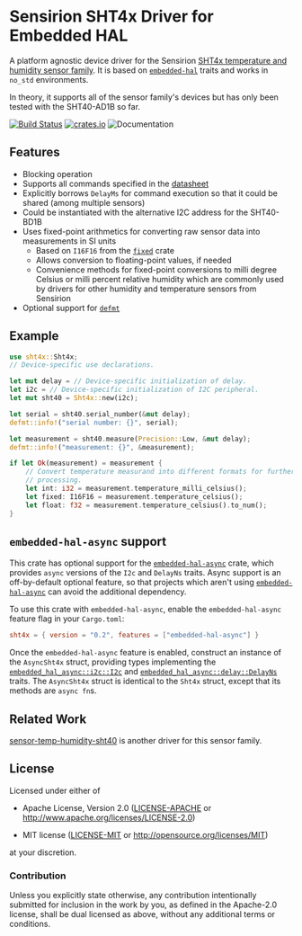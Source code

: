 # Sensirion SHT4x Driver for Embedded HAL

A platform agnostic device driver for the Sensirion [SHT4x temperature and
humidity sensor
family](https://sensirion.com/resource/datasheet/sht4x).
It is based on [`embedded-hal`](https://github.com/rust-embedded/embedded-hal)
traits and works in `no_std` environments.

In theory, it supports all of the sensor family's devices but has only been
tested with the SHT40-AD1B so far.

[![Build Status](https://github.com/sirhcel/sht4x/actions/workflows/ci.yml/badge.svg)](https://github.com/sirhcel/sht4x)
[![crates.io](https://img.shields.io/crates/v/sht4x.svg)](https://crates.io/crates/sht4x)
![Documentation](https://docs.rs/sht4x/badge.svg)


## Features

- Blocking operation
- Supports all commands specified in the
  [datasheet](https://sensirion.com/resource/datasheet/sht4x)
- Explicitly borrows `DelayMs` for command execution so that it could be shared
  (among multiple sensors)
- Could be instantiated with the alternative I2C address for the SHT40-BD1B
- Uses fixed-point arithmetics for converting raw sensor data into measurements
  in SI units
    - Based on `I16F16` from the [`fixed`](https://gitlab.com/tspiteri/fixed)
      crate
    - Allows conversion to floating-point values, if needed
    - Convenience methods for fixed-point conversions to milli degree Celsius
      or milli percent relative humidity which are commonly used by drivers for
      other humidity and temperature sensors from Sensirion
- Optional support for [`defmt`](https://github.com/knurling-rs/defmt)


## Example

```rust ignore
use sht4x::Sht4x;
// Device-specific use declarations.

let mut delay = // Device-specific initialization of delay.
let i2c = // Device-specific initialization of I2C peripheral.
let mut sht40 = Sht4x::new(i2c);

let serial = sht40.serial_number(&mut delay);
defmt::info!("serial number: {}", serial);

let measurement = sht40.measure(Precision::Low, &mut delay);
defmt::info!("measurement: {}", &measurement);

if let Ok(measurement) = measurement {
    // Convert temperature measurand into different formats for further
    // processing.
    let int: i32 = measurement.temperature_milli_celsius();
    let fixed: I16F16 = measurement.temperature_celsius();
    let float: f32 = measurement.temperature_celsius().to_num();
}
```

## `embedded-hal-async` support

This crate has optional support for the [`embedded-hal-async`] crate, which
provides `async` versions of the `I2c` and `DelayNs` traits. Async support
is an off-by-default optional feature, so that projects which aren't using
[`embedded-hal-async`] can avoid the additional dependency.

To use this crate with `embedded-hal-async`, enable the `embedded-hal-async`
feature flag in your `Cargo.toml`:

```toml
sht4x = { version = "0.2", features = ["embedded-hal-async"] }
```

Once the `embedded-hal-async` feature is enabled, construct an instance of
the `AsyncSht4x` struct, providing types implementing the
[`embedded_hal_async::i2c::I2c`] and [`embedded_hal_async::delay::DelayNs`]
traits. The `AsyncSht4x` struct is identical to the `Sht4x` struct,
except that its methods are `async fn`s.

[`embedded-hal-async`]: https://crates.io/crates/embedded-hal-async
[`embedded_hal_async::i2c::I2c`]: https://docs.rs/embedded-hal-async/latest/embedded_hal_async/i2c/trait.I2c.html
[`embedded_hal_async::delay::DelayNs`]: https://docs.rs/embedded-hal-async/latest/embedded_hal_async/delay/trait.DelayNs.html


## Related Work

[sensor-temp-humidity-sht40](https://github.com/lc525/sensor-temp-humidity-sht40-rs)
is another driver for this sensor family.


## License

Licensed under either of

- Apache License, Version 2.0 ([LICENSE-APACHE](LICENSE-APACHE) or
  <http://www.apache.org/licenses/LICENSE-2.0>)

- MIT license ([LICENSE-MIT](LICENSE-MIT) or
  <http://opensource.org/licenses/MIT>)

at your discretion.


### Contribution

Unless you explicitly state otherwise, any contribution intentionally submitted
for inclusion in the work by you, as defined in the Apache-2.0 license, shall
be dual licensed as above, without any additional terms or conditions.
